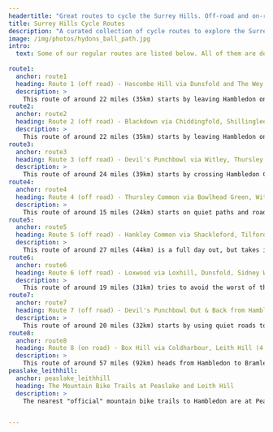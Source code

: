 ```yaml
---
headertitle: "Great routes to cycle the Surrey Hills. Off-road and on-road, including GPX files."
title: Surrey Hills Cycle Routes
description: "A curated collection of cycle routes to explore the Surrey Hills, off-road or on-road."
image: /img/photos/hydons_ball_path.jpg
intro: 
  text: Some of our regular routes are listed below. All of them are downloadable via a GPX file to your GPS device or smartphone, we can also provide printed maps and advice on routes on bike collection. All these routes start and finish in the village of Hambledon. The off road routes are cross country and use a combination of quiet country roads, bridleways and forest tracks.<br/><br/>The nearest "official" mountain bike trails are at Peaslake (**[30 minutes drive from Hambledon](https://www.google.co.uk/maps/dir/51.1372631,-0.6203126/Hurtwood+Car+Park+2+(Walking+Bottom),+Guildford+GU5+9QW/@51.1618912,-0.5649715,13z/data=!3m1!4b1!4m10!4m9!1m1!4e1!1m5!1m1!1s0x4875dcba7032bc45:0x11ff64e57e930f7!2m2!1d-0.4504985!2d51.1896591!3e0)**) and Leith Hill (**[35 minutes drive from Hambledon](https://www.google.co.uk/maps/dir/51.1372631,-0.6203126/Redlands+Parking,+Abinger+Rd,+Dorking+RH5+6HG/@51.140033,-0.5567964,12z/data=!3m1!4b1!4m18!1m7!3m6!1s0x4875e80865a10fbb:0x5349134959aeb7f2!2sRedlands+Parking!3b1!8m2!3d51.176848!4d-0.359693!4m9!1m1!4e1!1m5!1m1!1s0x4875e80865a10fbb:0x5349134959aeb7f2!2m2!1d-0.359693!2d51.176848!3e0)**). <a href="#peaslake_leithhill">Click here for more information</a> about accessing the Leith Hill and Peaslake mountain bike trails.<br/><br/>As well as the links below all the routes are also on **[Komoot](https://www.komoot.com/user/669872569139/tours)**.
  
route1:
  anchor: route1
  heading: Route 1 (off road) - Hascombe Hill via Dunsfold and The Wey & Arun Canal (3 1/2 to 4 hours)
  description: >
    This route of around 22 miles (35km) starts by leaving Hambledon on a quiet country road where you can get used to your bike. Then heads into the woods south of Dunsfold, before following the Wey & Arun canal north through some wonderful quiet countryside to the Three Compasses pub. From there we'll head north to do a circuit of Hascombe Hill ending at The White Horse in Hascombe. Finally we'll climb up onto the Greensand Way to return to Hambledon. Around 80% of the route is off-road and the total ascent is 517m.
route2:
  anchor: route2
  heading: Route 2 (off road) - Blackdown via Chiddingfold, Shillinglee and Upper Vann (3 1/2 to 4 hours)
  description: >
    This route of around 22 miles (35km) starts by leaving Hambledon on a back road to Chiddingfold where you can get used to your bike. Then heads up Blackdown for some of the best views in the South of England, before heading down to the quintessential English village of Lurgashall and the **[Noah's Ark pub](https://www.noahsarkinn.co.uk)**. From there we'll head north through woodland through Shillinglee. Finally we'll climb up to the hidden hamlet of Upper Vann to return to Hambledon. Around 70% of the route is off-road and the total ascent is 611m.
route3:
  anchor: route3
  heading: Route 3 (off road) - Devil's Punchbowl via Witley, Thursley and Hankley Commons, Chiddingfold, Dunsfold and Upper Vann (4 to 5 hours)
  description: >
    This route of around 24 miles (39km) starts by crossing Hambledon Common where you can get used to your bike. Then across Witley, Thursley and Hankley Commons. From Hankley Common we'll head south to the Devil's Punchbowl and up Gibbet Hill, then drop down to Grayswood. A cross-country route to Chiddingfold and then on to Dunsfold. From Dunsfold we'll take a scenic route around the back of Vann House. Finally we'll climb up to the hidden hamlet of Upper Vann to return to Hambledon. Around 80% of the route is off-road and the total ascent is 619m.
route4:
  anchor: route4
  heading: Route 4 (off road) - Thursley Common via Bowlhead Green, Witley Common and Busses Common (3 to 3 1/2 hours)
  description: >
    This route of around 15 miles (24km) starts on quiet paths and roads to Bowlhead Green. Then follows bridleways around Thursley National Nature Reserve. From there the route crosses over into Witley Common and returns to Hambledon via Busses Common. Around 70% of the route is off-road and the total ascent is 363m.
route5:
  anchor: route5
  heading: Route 5 (off road) - Hankley Common via Shackleford, Tilford, Thursley Common (5 to 6 hours)
  description: >
    This route of around 27 miles (44km) is a full day out, but takes in seven pubs, a brewery and three cafes, so you won't be short of sustenance. It starts by heading north from Hambledon to cross the A3 at Eashing, then heads towards Shackelford. You now go cross country to Tilford before heading south to Frensham Big Pond. From here you start heading east across Hankley and Thursley Commons, cross the A3 and head back towards Hambledon. Around 80% of the route is off-road and the total ascent is 589m.
route6:
  anchor: route6
  heading: Route 6 (off road) - Loxwood via Loxhill, Dunsfold, Sidney Wood, Hog Wood, Tugely Wood (4 to 5 hours)
  description: >
    This route of around 19 miles (31km) tries to avoid the worst of the mud and is relatively flat, so is a good option if it's been wet. It starts by across to Dunsfold on a farm track, then heads south east through Sidney Wood before taking the Wey South path and the Wey and Arun canal path to Loxwood and **[The Onslow Arms](http://onslowarmsloxwood.com)**. The return route takes you through Hog Wood and Tugley Wood before returning to Hambledon. Around 60% of the route is off-road and the total ascent is 310m. **[You can download a more detailed description here.](/routes/pdf/route6.pdf)**
route7:
  anchor: route7
  heading: Route 7 (off road) - Devil's Punchbowl Out & Back from Hambledon (3 to 4 hours)
  description: >
    This route of around 20 miles (32km) starts by using quiet roads to get to the Devil's Punchbowl. At the Punchbowl it follows three long climbs, each followed by a long descent, it's a tough ride with some technical trails (including **[Bomb Holes and Tumtetum](https://www.trailforks.com/region/haslemere/map/?activitytype=1&z=13.6&lat=51.12219&lon=-0.72581)**). The route back goes via the **[Three Horseshoes pub](http://threehorseshoesthursley.com)** in Thursley and the Witley Common. Around 80% of the route is off-road and the total ascent is 607m.
route8:
  anchor: route8
  heading: Route 8 (on road) - Box Hill via Coldharbour, Leith Hill (4 1/2 to 5 hours)
  description: >
    This route of around 57 miles (92km) heads from Hambledon to Bramley, over to Ranmore Common, then takes in the iconic Surrey Hills climbs of Box Hill, Coldharbour and Leith Hill before heading back to Hambledon via Dunsfold. The total ascent is 1400m.
peaslake_leithhill:
  anchor: peaslake_leithhill
  heading: The Mountain Bike Trails at Peaslake and Leith Hill
  description: >
    The nearest "official" mountain bike trails to Hambledon are at Peaslake and Leith Hill, but note these are not trail centres and there is only one way-marked trail (Summer Lightning at Leith Hill).<br/></br><strong>Peaslake (The Hurtwood)</strong><br/>Peaslake is a 30 minute drive from Hambledon (or an 80 minute cycle). There's a great Mountain Bike Shop there, **[Pedal and Spoke](http://pedalandspoke.co.uk)**, but they don't currently offer rentals. The trails at Holmbury, Pitch and Winterfold are short and well built but are not marked. There's a lot of information on the various trails on the **[TrailForks site](https://www.trailforks.com/route/peaslake19k/)**, here are links for two of the better know trails, **[Barry Knows Best](https://www.trailforks.com/trails/barry-knows-best-19767/)** and **[Yoghurt Pots](https://www.trailforks.com/trails/yogurt-pots/)**. They get very busy at the weekends. The best way to access them is to head for **[Hurtwood Car Park 2 at Walking Bottom](https://goo.gl/maps/wdUxb3E8BsK2)** in the village of Peaslake.<br/></br><strong>Leith Hill</strong><br/>Just down the road from Peaslake and accesible from the Peaslake trails by bridleway, is the **[Summer Lightning](https://www.trailforks.com/trails/summer-lightning/)** trail at Leith Hill. The trail starts near the Tower at the top of Leith Hill on the North side just below the green. The best way to access it is to park at **[Redlands Parking](https://goo.gl/maps/iwMHvkGqCzt)** on Abinger Road near the village of Coldharbour.


---
```


